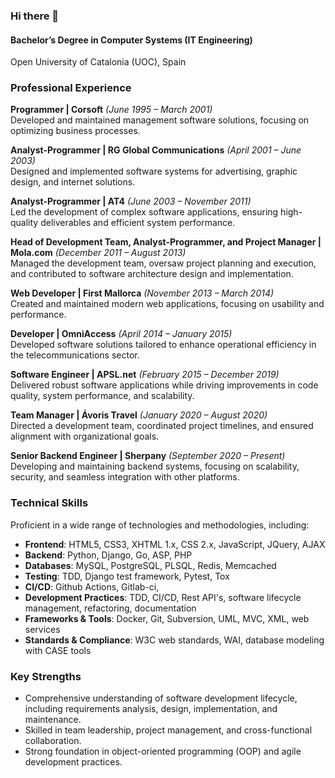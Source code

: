 ### Hi there 👋

#### Bachelor’s Degree in Computer Systems (IT Engineering)
Open University of Catalonia (UOC), Spain

### Professional Experience
**Programmer | Corsoft** _(June 1995 – March 2001)_\
Developed and maintained management software solutions, focusing on optimizing business processes.

**Analyst-Programmer | RG Global Communications** _(April 2001 – June 2003)_\
Designed and implemented software systems for advertising, graphic design, and internet solutions.

**Analyst-Programmer | AT4** _(June 2003 – November 2011)_\
Led the development of complex software applications, ensuring high-quality deliverables and efficient system performance.

**Head of Development Team, Analyst-Programmer, and Project Manager | Mola.com** _(December 2011 – August 2013)_\
Managed the development team, oversaw project planning and execution, and contributed to software architecture design and implementation.

**Web Developer | First Mallorca** _(November 2013 – March 2014)_\
Created and maintained modern web applications, focusing on usability and performance.

**Developer | OmniAccess** _(April 2014 – January 2015)_\
Developed software solutions tailored to enhance operational efficiency in the telecommunications sector.

**Software Engineer | APSL.net** _(February 2015 – December 2019)_\
Delivered robust software applications while driving improvements in code quality, system performance, and scalability.

**Team Manager | Ávoris Travel** _(January 2020 – August 2020)_\
Directed a development team, coordinated project timelines, and ensured alignment with organizational goals.

**Senior Backend Engineer | Sherpany** _(September 2020 – Present)_\
Developing and maintaining backend systems, focusing on scalability, security, and seamless integration with other platforms.

### Technical Skills
Proficient in a wide range of technologies and methodologies, including:

* **Frontend**: HTML5, CSS3, XHTML 1.x, CSS 2.x, JavaScript, JQuery, AJAX
* **Backend**: Python, Django, Go, ASP, PHP
* **Databases**: MySQL, PostgreSQL, PLSQL, Redis, Memcached
* **Testing**: TDD, Django test framework, Pytest, Tox
* **CI/CD**: Github Actions, Gitlab-ci,
* **Development Practices**: TDD, CI/CD, Rest API's, software lifecycle management, refactoring, documentation
* **Frameworks & Tools**: Docker, Git, Subversion, UML, MVC, XML, web services
* **Standards & Compliance**: W3C web standards, WAI, database modeling with CASE tools

### Key Strengths
* Comprehensive understanding of software development lifecycle, including requirements analysis, design, implementation, and maintenance.
* Skilled in team leadership, project management, and cross-functional collaboration.
* Strong foundation in object-oriented programming (OOP) and agile development practices.

<!--
Bachelor's degree in Computer System (IT Engineer) by the Open University of Catalonia (UOC), Spain.

In terms of professional experience, I worked 
* From June 1995 to March 2001 as a programmer in [Corsoft](https://www.corsoft.es/), a company dedicated to the management software. 
* From April 2001 to June 2003 I worked as an analyst-programmer at RG Global Communications, a company dedicated to the world of advertising, graphic design and internet. 
* From June 2003 until November 2011 working as an analyst-programmer at [AT4](https://www.at4.net/). 
* From December 2011 until August 2013 worked as head developing team, analyst-programmer and project manager in [Mola.com](https://www.mola.com/). 
* From November 2013 to March 2014 worked as web developer in [First Mallorca](https://www.firstmallorca.com/es). 
* From April 2014 to January 2015 worked as developer in [OmniAcces](https://www.omniaccess.com/). 
* From February 2015 to December 2019 I worked as software engineer at [Apsl.net](https://www.apsl.net/). 
* From January 2020 to August 2020 I worked as team manager at [AvorisTravel](https://www.avoristravel.com/).
* Since September 2020 I work as a senior backend engineer at [Sherpany](https://www.sherpany.com/en/) 

Throughout my career I gained strong knowledge of HTML5, CSS3, Xhtml 1.x, CSS 2.x, Python, Django, Docker, Javascript, ASP, PHP, Zend Framework 1.x, Redis, Memcache, JQuery, MySQL, PostgreSQL, PLSQL, Flash, AJAX, UML, MVC, XML, webservices, W3C web standards, WAI, OOP, database modeling with CASE tools, Git and Subversion. As well as software life cycle including requirements, analysis and design, implementation, deployment, CI, maintenance, refactoring, TDD and documentation.
-->

<!--
![Andreu Vallbona's github stats](https://github-readme-stats.vercel.app/api?username=avallbona&count_private=true&show_icons=true)
-->

<!--
**avallbona/avallbona** is a ✨ _special_ ✨ repository because its `README.md` (this file) appears on your GitHub profile.

Here are some ideas to get you started:

- 🔭 I’m currently working on ...
- 🌱 I’m currently learning ...
- 👯 I’m looking to collaborate on ...
- 🤔 I’m looking for help with ...
- 💬 Ask me about ...
- 📫 How to reach me: ...
- 😄 Pronouns: ...
- ⚡ Fun fact: ...
-->
